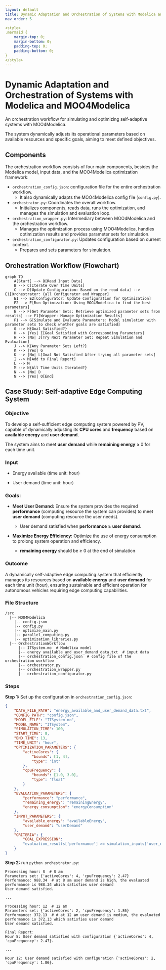```yaml
---
layout: default
title: Dynamic Adaptation and Orchestration of Systems with Modelica and MOO4Modelica
nav_order: 5

<style>
.mermaid {
    margin-top: 0;
    margin-bottom: 0;
    padding-top: 0;
    padding-bottom: 0;
}
</style>
---
```


# Dynamic Adaptation and Orchestration of Systems with Modelica and MOO4Modelica

An orchestration workflow for simulating and optimizing self-adaptive systems with MOO4Modelica.  

The system dynamically adjusts its operational parameters based on available resources and specific goals, aiming to meet defined objectives.

## Components

The orchestration workflow consists of four main components, besides the Modelica model, input data, and the MOO4Modelica optimization framework:

* `orchestration_config.json`: configuration file for the entire orchestration workflow.
  * It also dynamically adapts the MOO4Modelica config file (`config.py`).
* `orchestrator.py`: Coordinates the overall workflow.
  * Initializes components, reads data, runs the optimization, and manages the simulation and evaluation loop.
* `orchestration_wrapper.py`:  Intermediary between MOO4Modelica and the orchestration workflow. 
  * Manages the optimization process using MOO4Modelica, handles optimization results and provides parameter sets for simulation.
* `orchestration_configurator.py`: Updates configuration based on current context.
  * Prepares and sets parameters for simulation.

## Orchestration Workflow (Flowchart)

```mermaid
graph TD
    A[Start] --> B[Read Input Data]
    B --> C[Iterate Over Time Units]
    C --> D[Update Configuration: Based on the read data] --> E1[Orchestrator: Call Configurator and Wrapper]
    E1 --> E2[Configurator: Update Configuration for Optimization]
    E2 --> E[Run Optimization: Using MOO4Modelica to find the best parameters]
    E --> F[Get Parameter Sets: Retrieve optimized parameter sets from results] --> F1[Wrapper: Manage Optimization Results]
    F1 --> G[Simulate and Evaluate Parameters: Model simulation with parameter sets to check whether goals are satisfied]
    G --> H{Goal Satisfied?}
    H --> |Yes| I[Goal Satisfied with Corresponding Parameters]
    H --> |No| J[Try Next Parameter Set: Repeat Simulation and Evaluation]
    J --> K{Any Parameter Sets Left?}
    K --> |Yes| G
    K --> |No| L[Goal Not Satisfied After trying all parameter sets]
    I --> M[Add to Final Report]
    L --> M
    M --> N{All Time Units Iterated?}
    N --> |No| D
    N --> |Yes| O[End]
```
## Case Study: Self-adaptive Edge Computing System

### Objective

To develop a self-sufficient edge computing system powered by PV, capable of dynamically adjusting its **CPU cores** and **frequency** based on **available energy** and **user demand**. 

The system aims to meet **user demand** while **remaining energy** ≥ 0 for each time unit.

### Input

* Energy available (time unit: hour)

* User demand (time unit: hour)

### Goals:

  - **Meet User Demand:** Ensure the system provides the required **performance** (computing resource the system can provides) to meet **user demand** (computing resource the user needs). 
    - User demand satisfied when **performance** ≥ **user demand**.

  - **Maximize Energy Efficiency:** Optimize the use of energy consumption to prolong system operation and efficiency.
    - **remaining energy** should be ≥ 0 at the end of simulation

### Outcome 

A dynamically self-adaptive edge computing system that efficiently manages its resources based on **available energy** and **user demand** for each time unit (hour), ensuring sustainable and efficient operation for autonomous vehicles requiring edge computing capabilities.

### File Structure

```shell
/src
  |-- MOO4Modelica
  	|-- config.json
  	|-- config.py
  	|-- optimize_main.py
  	|-- parallel_computing.py
  	|-- optimization_libraries.py
  |-- OrchestrationWorkflow
      |-- ITSystem.mo  # Modelica model
      |-- energy_available_and_user_demand_data.txt  # input data
      |-- orchestration_config.json  # config file of the orchestration workflow
      |-- orchestrator.py
      |-- orchestration_wrapper.py
      |-- orchestration_configurator.py
```

### Steps

**Step 1:** Set up the configuration in `orchestration_config.json`:

```json
{
    "DATA_FILE_PATH": "energy_available_and_user_demand_data.txt",
    "CONFIG_PATH": "config.json",
    "MODEL_FILE": "ITSystem.mo",
    "MODEL_NAME": "ITSystem",
    "SIMULATION_TIME": 100,
    "START_TIME": 8,
    "END_TIME": 13,
    "TIME_UNIT": "hour",
    "OPTIMIZATION_PARAMETERS": {
        "activeCores": {
            "bounds": [1, 4],
            "type": "int"
        },
        "cpuFrequency": {
            "bounds": [1.0, 3.0],
            "type": "float"
        }
    },
    "EVALUATION_PARAMETERS": {
        "performance": "performance",
        "remaining_energy": "remainingEnergy",
        "energy_consumption": "energyConsumption"
    },
    "INPUT_PARAMETERS": {
        "available_energy": "availableEnergy",
        "user_demand": "userDemand"
    },
    "CRITERIA": {
        "GOAL_EXPRESSION": 
        "evaluation_results['performance'] >= simulation_inputs['user_demand']"
    }
}
```

**Step 2:** run `python orchestrator.py`:

```shell
Processing hour: 8  # 8 am
Parameters set: {'activeCores': 4, 'cpuFrequency': 2.47}
Performance: 988.34  # at 8 am user demand is high, the evaluated performance is 988.34 which satisfies user demand
User demand satisfied.

...

Processing hour: 12  # 12 am
Parameters set: {'activeCores': 2, 'cpuFrequency': 1.86}
Performance: 372.13  # # at 12 am user demand is medium, the evaluated performance is 372.13 which satisfies user demand
User demand satisfied.

Final Report:
Hour 8: User demand satisfied with configuration {'activeCores': 4, 'cpuFrequency': 2.47}.

...

Hour 12: User demand satisfied with configuration {'activeCores': 2, 'cpuFrequency': 1.86}.
```